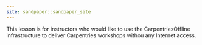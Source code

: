 ```yaml
---
site: sandpaper::sandpaper_site
---
```


This lesson is for instructors who would like to use the CarpentriesOffline infrastructure to deliver Carpentries workshops withou any Internet access.
